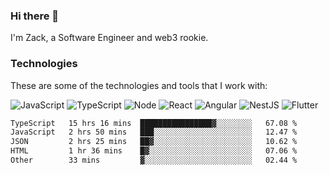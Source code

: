 ### Hi there 👋
I'm Zack, a Software Engineer and web3 rookie.

### Technologies
These are some of the technologies and tools that I work with:

![JavaScript](https://img.shields.io/badge/JavaScript-323330.svg?logo=javascript&logoColor=F7DF1E) 
![TypeScript](https://img.shields.io/badge/TypeScript-007ACC.svg?logo=typescript&logoColor=white) 
![Node](https://img.shields.io/badge/Node.js-43853D.svg?logo=node.js&logoColor=white)
![React](https://img.shields.io/badge/React-20232a.svg?logo=react&logoColor=61DAFB) 
![Angular](https://img.shields.io/badge/Angular-E23237.svg?logo=angularjs&logoColor=white)
![NestJS](https://img.shields.io/badge/NestJS-E0234E?logo=nestjs&logoColor=white)
![Flutter](https://img.shields.io/badge/Flutter-02569B.svg?logo=flutter&logoColor=white)

<!--START_SECTION:waka-->

```txt
TypeScript   15 hrs 16 mins  ████████████████▓░░░░░░░░   67.08 %
JavaScript   2 hrs 50 mins   ███░░░░░░░░░░░░░░░░░░░░░░   12.47 %
JSON         2 hrs 25 mins   ██▓░░░░░░░░░░░░░░░░░░░░░░   10.62 %
HTML         1 hr 36 mins    █▓░░░░░░░░░░░░░░░░░░░░░░░   07.06 %
Other        33 mins         ▓░░░░░░░░░░░░░░░░░░░░░░░░   02.44 %
```

<!--END_SECTION:waka-->
